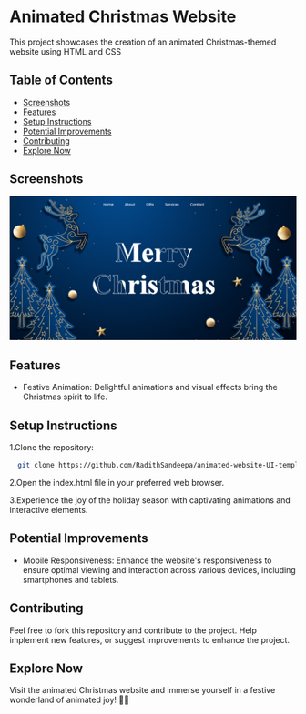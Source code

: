 
# Animated Christmas Website

This project showcases the creation of an animated Christmas-themed website using HTML and CSS
## Table of Contents

- [Screenshots](#Screenshots)
- [Features](#Features)
- [Setup Instructions](#Setup-Instructions)
- [Potential Improvements](#Potential-Improvements)
- [Contributing](#Contributing)
- [Explore Now](#Explore-Now)

<a id="Screenshots"></a>
## Screenshots

![UI](https://github.com/RadithSandeepa/animated-website-UI-templates/blob/two/Images/Screenshot.png)

<a id="Features"></a>
## Features

- Festive Animation: Delightful animations and visual effects bring the Christmas spirit to life.

<a id="Setup-Instructions"></a>
## Setup Instructions

  1.Clone the repository:

```bash
  git clone https://github.com/RadithSandeepa/animated-website-UI-templates.git
```


 2.Open the index.html file in your preferred web browser.

 3.Experience the joy of the holiday season with captivating animations and interactive elements.

<a id="Potential-Improvements"></a>
## Potential Improvements

- Mobile Responsiveness: Enhance the website's responsiveness to ensure optimal viewing and interaction across various devices, including smartphones and tablets.
  
<a id="Contributing"></a>
## Contributing

Feel free to fork this repository and contribute to the project. Help implement new features, or suggest improvements to enhance the project.

<a id="Try-Now"></a>
## Explore Now

Visit the animated Christmas website and immerse yourself in a festive wonderland of animated joy! 🎄✨
